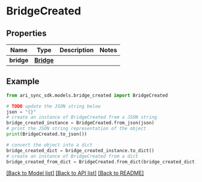 # BridgeCreated


## Properties

Name | Type | Description | Notes
------------ | ------------- | ------------- | -------------
**bridge** | [**Bridge**](Bridge.md) |  | 

## Example

```python
from ari_sync_sdk.models.bridge_created import BridgeCreated

# TODO update the JSON string below
json = "{}"
# create an instance of BridgeCreated from a JSON string
bridge_created_instance = BridgeCreated.from_json(json)
# print the JSON string representation of the object
print(BridgeCreated.to_json())

# convert the object into a dict
bridge_created_dict = bridge_created_instance.to_dict()
# create an instance of BridgeCreated from a dict
bridge_created_from_dict = BridgeCreated.from_dict(bridge_created_dict)
```
[[Back to Model list]](../README.md#documentation-for-models) [[Back to API list]](../README.md#documentation-for-api-endpoints) [[Back to README]](../README.md)


